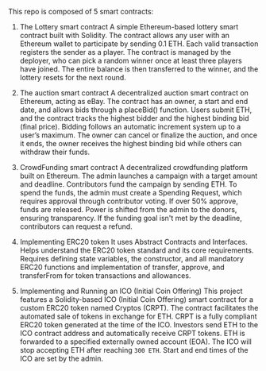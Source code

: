 This repo is composed of 5 smart contracts:

1. The Lottery smart contract
   A simple Ethereum-based lottery smart contract built with Solidity. The contract allows any user with an Ethereum wallet to participate by sending 0.1 ETH.
   Each valid transaction registers the sender as a player. The contract is managed by the deployer, who can pick a random winner once at least three players have joined.
   The entire balance is then transferred to the winner, and the lottery resets for the next round.

2. The auction smart contract
   A decentralized auction smart contract on Ethereum, acting as eBay. The contract has an owner, a start and end date, and allows bids through a placeBid() function.
   Users submit ETH, and the contract tracks the highest bidder and the highest binding bid (final price). Bidding follows an automatic increment system up to a user’s maximum.
   The owner can cancel or finalize the auction, and once it ends, the owner receives the highest binding bid while others can withdraw their funds.
   
3. CrowdFunding smart contract
   A decentralized crowdfunding platform built on Ethereum. The admin launches a campaign with a target amount and deadline.
    Contributors fund the campaign by sending ETH. To spend the funds, the admin must create a Spending Request, which requires approval through contributor voting.
   If over 50% approve, funds are released. Power is shifted from the admin to the donors, ensuring transparency.
   If the funding goal isn't met by the deadline, contributors can request a refund.

4. Implementing ERC20 token
   It uses Abstract Contracts and Interfaces. Helps understand the ERC20 token standard and its core requirements. Requires defining state variables, the constructor,
   and all mandatory ERC20 functions and implementation of transfer, approve, and transferFrom for token transactions and allowances.

5. Implementing and Running an ICO (Initial Coin Offering)
   This project features a Solidity-based ICO (Initial Coin Offering) smart contract for a custom ERC20 token named Cryptos (CRPT).
   The contract facilitates the automated sale of tokens in exchange for ETH. CRPT is a fully compliant ERC20 token generated at the time of the ICO.
   Investors send ETH to the ICO contract address and automatically receive CRPT tokens. ETH is forwarded to a specified externally owned account (EOA).
   The ICO will stop accepting ETH after reaching `300 ETH`. Start and end times of the ICO are set by the admin.
